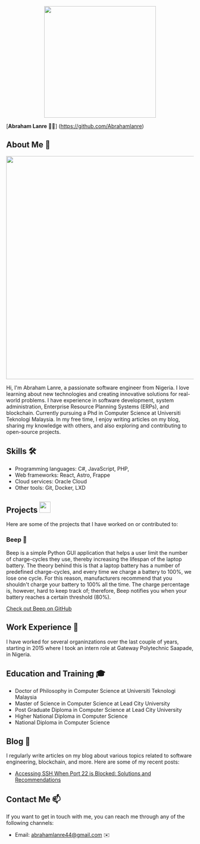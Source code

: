 <div align="center"><img src="https://github.com/drshahizan/learn-github/blob/main/profile/AbrahamLanre/Abraham.JPG" width="300" /></div>

[**Abraham Lanre** 👨‍💻] (https://github.com/Abrahamlanre)

## About Me 🚀
<div align="center"><img src="https://github.com/drshahizan/BDM/assets/51344005/ffaa458f-d247-48f9-86f6-c4f88ebefaa5" width="600" /></div>

Hi, I'm Abraham Lanre, a passionate software engineer from Nigeria. I love learning about new technologies and creating innovative solutions for real-world problems. I have experience in software development, system administration, Enterprise Resource Planning Systems (ERPs), and blockchain. Currently pursuing a Phd in Computer Science at Universiti Teknologi Malaysia. In my free time, I enjoy writing articles on my blog, sharing my knowledge with others, and also exploring and contributing to open-source projects.

## Skills 🛠️

- Programming languages: C#, JavaScript, PHP, 
- Web frameworks: React, Astro, Frappe
- Cloud services: Oracle Cloud
- Other tools: Git, Docker, LXD

## Projects <img src="https://github.com/drshahizan/BDM/assets/51344005/9bfd8fba-9b7b-4f06-8b4e-0a44313e5baa" width="30" />

Here are some of the projects that I have worked on or contributed to:

### Beep 🔋

Beep is a simple Python GUI application that helps a user limit the number of charge-cycles they use, thereby increasing the lifespan of the laptop battery. The theory behind this is that a laptop battery has a number of predefined charge-cycles, and every time we charge a battery to 100%, we lose one cycle. For this reason, manufacturers recommend that you shouldn't charge your battery to 100% all the time. The charge percentage is, however, hard to keep track of; therefore, Beep notifies you when your battery reaches a certain threshold (80%).

[Check out Beep on GitHub](https://github.com/OSCA-Kampala-Chapter/Beep)

## Work Experience 💼

I have worked for several organinzations over the last couple of years, starting in 2015 where I took an intern role at Gateway Polytechnic Saapade, in Nigeria. 

## Education and Training 🎓

- Doctor of Philosophy in Computer Science at Universiti Teknologi Malaysia
- Master of Science in Computer Science at Lead City University
- Post Graduate Diploma in Computer Science at Lead City University
- Higher National Diploma in Computer Science
- National Diploma in Computer Science

## Blog 📝

I regularly write articles on my blog about various topics related to software engineering, blockchain, and more. Here are some of my recent posts:

- [Accessing SSH When Port 22 is Blocked: Solutions and Recommendations](https://blog.bakungabronson.com/ssh-unblock)

## Contact Me 📫

If you want to get in touch with me, you can reach me through any of the following channels:

- Email: abrahamlanre44@gmail.com ✉️

